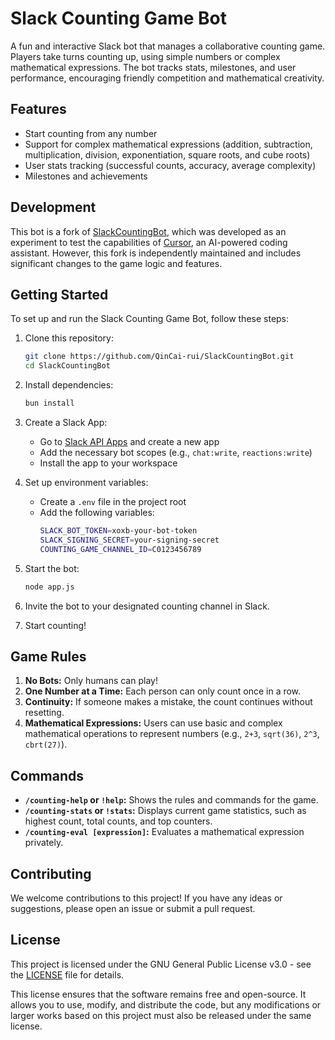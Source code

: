 # Slack Counting Game Bot

A fun and interactive Slack bot that manages a collaborative counting game. Players take turns counting up, using simple numbers or complex mathematical expressions. The bot tracks stats, milestones, and user performance, encouraging friendly competition and mathematical creativity.

## Features

- Start counting from any number
- Support for complex mathematical expressions (addition, subtraction, multiplication, division, exponentiation, square roots, and cube roots)
- User stats tracking (successful counts, accuracy, average complexity)
- Milestones and achievements

## Development

This bot is a fork of [SlackCountingBot](https://github.com/carmex/SlackCountingBot), which was developed as an experiment to test the capabilities of [Cursor](https://www.cursor.so/), an AI-powered coding assistant. However, this fork is independently maintained and includes significant changes to the game logic and features.

## Getting Started

To set up and run the Slack Counting Game Bot, follow these steps:

1. Clone this repository:
   ```bash
   git clone https://github.com/QinCai-rui/SlackCountingBot.git
   cd SlackCountingBot
   ```

2. Install dependencies:
   ```bash
   bun install
   ```

3. Create a Slack App:
   - Go to [Slack API Apps](https://api.slack.com/apps) and create a new app
   - Add the necessary bot scopes (e.g., `chat:write`, `reactions:write`)
   - Install the app to your workspace

4. Set up environment variables:
   - Create a `.env` file in the project root
   - Add the following variables:
     ```bash
     SLACK_BOT_TOKEN=xoxb-your-bot-token
     SLACK_SIGNING_SECRET=your-signing-secret
     COUNTING_GAME_CHANNEL_ID=C0123456789
     ```

5. Start the bot:
   ```bash
   node app.js
   ```

6. Invite the bot to your designated counting channel in Slack.

7. Start counting!

## Game Rules

1. **No Bots:** Only humans can play!
2. **One Number at a Time:** Each person can only count once in a row.
3. **Continuity:** If someone makes a mistake, the count continues without resetting.
4. **Mathematical Expressions:** Users can use basic and complex mathematical operations to represent numbers (e.g., `2+3`, `sqrt(36)`, `2^3`, `cbrt(27)`).

## Commands

- **`/counting-help` or `!help`:** Shows the rules and commands for the game.
- **`/counting-stats` or `!stats`:** Displays current game statistics, such as highest count, total counts, and top counters.
- **`/counting-eval [expression]`:** Evaluates a mathematical expression privately.

## Contributing

We welcome contributions to this project! If you have any ideas or suggestions, please open an issue or submit a pull request.

## License

This project is licensed under the GNU General Public License v3.0 - see the [LICENSE](LICENSE) file for details.

This license ensures that the software remains free and open-source. It allows you to use, modify, and distribute the code, but any modifications or larger works based on this project must also be released under the same license.
